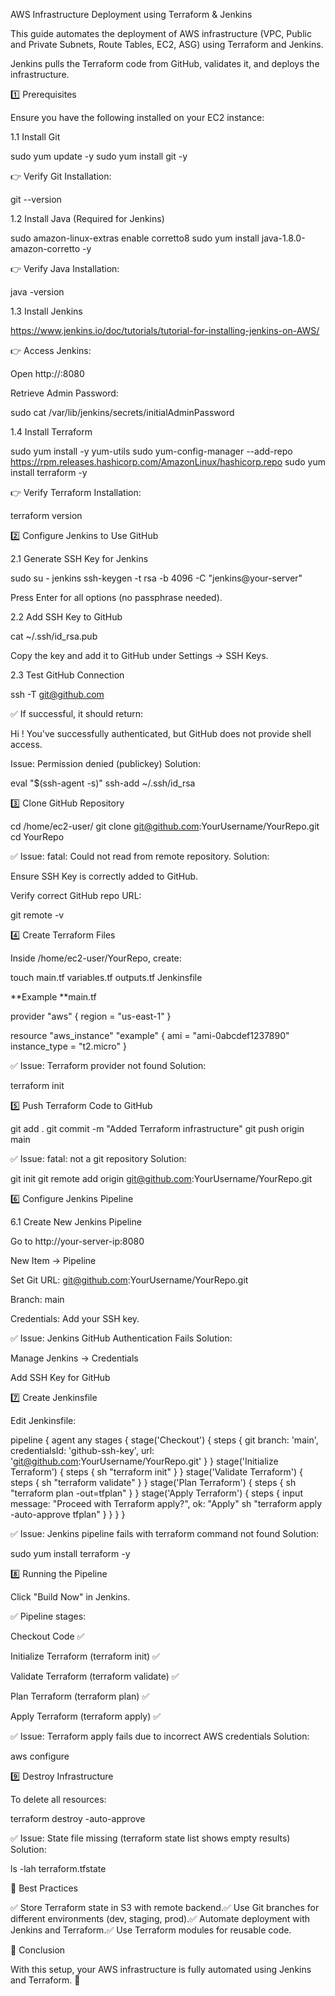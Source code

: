AWS Infrastructure Deployment using Terraform & Jenkins

This guide automates the deployment of AWS infrastructure (VPC, Public and Private Subnets, Route Tables, EC2, ASG) using Terraform and Jenkins.

Jenkins pulls the Terraform code from GitHub, validates it, and deploys the infrastructure.

1️⃣ Prerequisites

Ensure you have the following installed on your EC2 instance:

1.1 Install Git

sudo yum update -y
sudo yum install git -y

👉 Verify Git Installation:

git --version

1.2 Install Java (Required for Jenkins)

sudo amazon-linux-extras enable corretto8
sudo yum install java-1.8.0-amazon-corretto -y

👉 Verify Java Installation:

java -version

1.3 Install Jenkins

https://www.jenkins.io/doc/tutorials/tutorial-for-installing-jenkins-on-AWS/

👉 Access Jenkins:

Open http://<EC2-Public-IP>:8080

Retrieve Admin Password:

sudo cat /var/lib/jenkins/secrets/initialAdminPassword

1.4 Install Terraform

sudo yum install -y yum-utils
sudo yum-config-manager --add-repo https://rpm.releases.hashicorp.com/AmazonLinux/hashicorp.repo
sudo yum install terraform -y

👉 Verify Terraform Installation:

terraform version

2️⃣ Configure Jenkins to Use GitHub

2.1 Generate SSH Key for Jenkins

sudo su - jenkins
ssh-keygen -t rsa -b 4096 -C "jenkins@your-server"

Press Enter for all options (no passphrase needed).

2.2 Add SSH Key to GitHub

cat ~/.ssh/id_rsa.pub

Copy the key and add it to GitHub under Settings → SSH Keys.

2.3 Test GitHub Connection

ssh -T git@github.com

✅ If successful, it should return:

Hi <your-username>! You've successfully authenticated, but GitHub does not provide shell access.

Issue: Permission denied (publickey)
Solution:

eval "$(ssh-agent -s)"
ssh-add ~/.ssh/id_rsa

3️⃣ Clone GitHub Repository

cd /home/ec2-user/
git clone git@github.com:YourUsername/YourRepo.git
cd YourRepo

✅ Issue: fatal: Could not read from remote repository.
Solution:

Ensure SSH Key is correctly added to GitHub.

Verify correct GitHub repo URL:

git remote -v

4️⃣ Create Terraform Files

Inside /home/ec2-user/YourRepo, create:

touch main.tf variables.tf outputs.tf Jenkinsfile

**Example **main.tf

provider "aws" {
  region = "us-east-1"
}

resource "aws_instance" "example" {
  ami           = "ami-0abcdef1237890"
  instance_type = "t2.micro"
}

✅ Issue: Terraform provider not found
Solution:

terraform init

5️⃣ Push Terraform Code to GitHub

git add .
git commit -m "Added Terraform infrastructure"
git push origin main

✅ Issue: fatal: not a git repository
Solution:

git init
git remote add origin git@github.com:YourUsername/YourRepo.git

6️⃣ Configure Jenkins Pipeline

6.1 Create New Jenkins Pipeline

Go to http://your-server-ip:8080

New Item → Pipeline

Set Git URL: git@github.com:YourUsername/YourRepo.git

Branch: main

Credentials: Add your SSH key.

✅ Issue: Jenkins GitHub Authentication Fails
Solution:

Manage Jenkins → Credentials

Add SSH Key for GitHub

7️⃣ Create Jenkinsfile

Edit Jenkinsfile:

pipeline {
    agent any
    stages {
        stage('Checkout') {
            steps {
                git branch: 'main', credentialsId: 'github-ssh-key', url: 'git@github.com:YourUsername/YourRepo.git'
            }
        }
        stage('Initialize Terraform') {
            steps {
                sh "terraform init"
            }
        }
        stage('Validate Terraform') {
            steps {
                sh "terraform validate"
            }
        }
        stage('Plan Terraform') {
            steps {
                sh "terraform plan -out=tfplan"
            }
        }
        stage('Apply Terraform') {
            steps {
                input message: "Proceed with Terraform apply?", ok: "Apply"
                sh "terraform apply -auto-approve tfplan"
            }
        }
    }
}

✅ Issue: Jenkins pipeline fails with terraform command not found
Solution:

sudo yum install terraform -y

8️⃣ Running the Pipeline

Click "Build Now" in Jenkins.

✅ Pipeline stages:

Checkout Code ✅

Initialize Terraform (terraform init) ✅

Validate Terraform (terraform validate) ✅

Plan Terraform (terraform plan) ✅

Apply Terraform (terraform apply) ✅

✅ Issue: Terraform apply fails due to incorrect AWS credentials
Solution:

aws configure

9️⃣ Destroy Infrastructure

To delete all resources:

terraform destroy -auto-approve

✅ Issue: State file missing (terraform state list shows empty results)
Solution:

ls -lah terraform.tfstate

🔹 Best Practices

✅ Store Terraform state in S3 with remote backend.✅ Use Git branches for different environments (dev, staging, prod).✅ Automate deployment with Jenkins and Terraform.✅ Use Terraform modules for reusable code.

🚀 Conclusion

With this setup, your AWS infrastructure is fully automated using Jenkins and Terraform. 🎯

